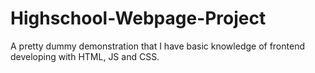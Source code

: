 # Highschool-Webpage-Project

A pretty dummy demonstration that I have basic knowledge of frontend developing with HTML, JS and CSS.
